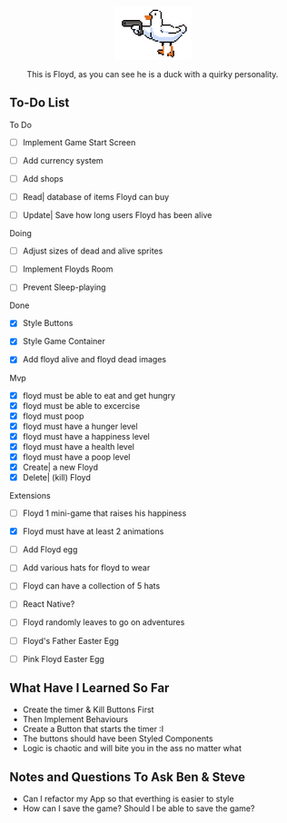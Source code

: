 
<div style="text-align:center;">
  <img src="/src/images/floyd.gif" alt="This is moving" />
</div>

<p align="center">
This is Floyd, as you can see he is a duck with a quirky personality. 
</p>

## To-Do List
To Do
- [ ] Implement Game Start Screen
- [ ] Add currency system
- [ ] Add shops
- [ ] Read| database of items Floyd can buy
- [ ] Update| Save how long users Floyd has been alive


Doing
- [ ] Adjust sizes of dead and alive sprites
- [ ] Implement Floyds Room
- [ ] Prevent Sleep-playing


Done
- [X] Style Buttons
- [X] Style Game Container
- [X] Add floyd alive and floyd dead images


Mvp
- [X] floyd must be able to eat and get hungry 
- [X] floyd must be able to excercise 
- [X] floyd must poop 
- [X] floyd must have a hunger level 
- [X] floyd must have a happiness level
- [X] floyd must have a health level
- [X] floyd must have a poop level
- [X] Create| a new Floyd
- [X] Delete| (kill) Floyd

Extensions
- [ ] Floyd 1 mini-game that raises his happiness
- [X] Floyd must have at least 2 animations 
- [ ] Add Floyd egg
- [ ] Add various hats for floyd to wear
- [ ] Floyd can have a collection of 5 hats
- [ ] React Native?
- [ ] Floyd randomly leaves to go on adventures
- [ ] Floyd's Father Easter Egg
- [ ] Pink Floyd Easter Egg


## What Have I Learned So Far

- Create the timer & Kill Buttons First
- Then Implement Behaviours
- Create a Button that starts the timer :I 
- The buttons should have been Styled Components
- Logic is chaotic and will bite you in the ass no matter what

## Notes and Questions To Ask Ben & Steve

- Can I refactor my App so that everthing is easier to style
- How can I save the game? Should I be able to save the game?